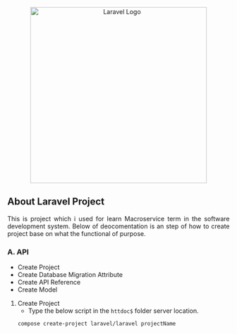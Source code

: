 <p align="center"><a href="https://laravel.com" target="_blank"><img src="https://raw.githubusercontent.com/laravel/art/master/logo-lockup/5%20SVG/2%20CMYK/1%20Full%20Color/laravel-logolockup-cmyk-red.svg" width="400" alt="Laravel Logo"></a></p>

## About Laravel Project

<div align="justify">
This is project which i used for learn Macroservice term in the software development system. Below of deocomentation is an step of how to create project base on what the functional of purpose.
</div>

### A. API

-   Create Project
-   Create Database Migration Attribute
-   Create API Reference
-   Create Model

1. Create Project
    - Type the below script in the `httdoc$` folder server location.
    ```
    compose create-project laravel/laravel projectName
    ```
